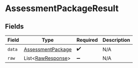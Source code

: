 # AssessmentPackageResult


## Fields

| Field                                                             | Type                                                              | Required                                                          | Description                                                       |
| ----------------------------------------------------------------- | ----------------------------------------------------------------- | ----------------------------------------------------------------- | ----------------------------------------------------------------- |
| `data`                                                            | [AssessmentPackage](../../models/components/AssessmentPackage.md) | :heavy_check_mark:                                                | N/A                                                               |
| `raw`                                                             | List\<[RawResponse](../../models/components/RawResponse.md)>      | :heavy_minus_sign:                                                | N/A                                                               |